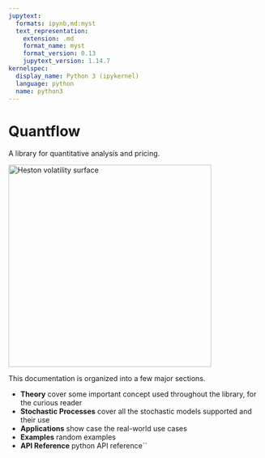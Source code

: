 ```yaml
---
jupytext:
  formats: ipynb,md:myst
  text_representation:
    extension: .md
    format_name: myst
    format_version: 0.13
    jupytext_version: 1.14.7
kernelspec:
  display_name: Python 3 (ipykernel)
  language: python
  name: python3
---
```


# Quantflow

A library for quantitative analysis and pricing.

<img src="./_static_/heston.gif" alt="Heston volatility surface" width="400">


This documentation is organized into a few major sections.
* **Theory** cover some important concept used throughout the library, for the curious reader
* **Stochastic Processes** cover all the stochastic models supported and their use
* **Applications** show case the real-world use cases
* **Examples** random examples
* **API Reference** python API reference``

```{code-cell} ipython3

```
